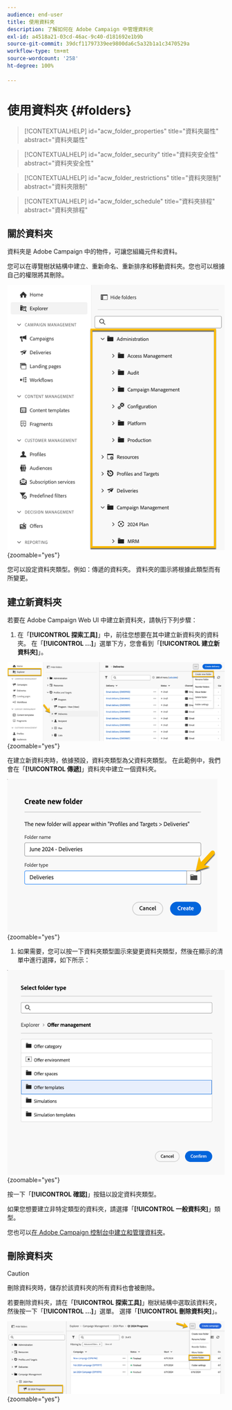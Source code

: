```yaml
---
audience: end-user
title: 使用資料夾
description: 了解如何在 Adobe Campaign 中管理資料夾
exl-id: a4518a21-03cd-46ac-9c40-d181692e1b9b
source-git-commit: 39dcf11797339ee9800da6c5a32b1a1c3470529a
workflow-type: tm+mt
source-wordcount: '258'
ht-degree: 100%

---
```


# 使用資料夾 {#folders}

>[!CONTEXTUALHELP]
>id="acw_folder_properties"
>title="資料夾屬性"
>abstract="資料夾屬性"

>[!CONTEXTUALHELP]
>id="acw_folder_security"
>title="資料夾安全性"
>abstract="資料夾安全性"

>[!CONTEXTUALHELP]
>id="acw_folder_restrictions"
>title="資料夾限制"
>abstract="資料夾限制"

>[!CONTEXTUALHELP]
>id="acw_folder_schedule"
>title="資料夾排程"
>abstract="資料夾排程"

## 關於資料夾

資料夾是 Adobe Campaign 中的物件，可讓您組織元件和資料。

您可以在導覽樹狀結構中建立、重新命名、重新排序和移動資料夾。您也可以根據自己的權限將其刪除。

![](assets/folders.png){zoomable="yes"}

您可以設定資料夾類型。例如：傳遞的資料夾。
資料夾的圖示將根據此類型而有所變更。

## 建立新資料夾

若要在 Adobe Campaign Web UI 中建立新資料夾，請執行下列步驟：

1. 在「**[!UICONTROL 探索工具]**」中，前往您想要在其中建立新資料夾的資料夾。
在「**[!UICONTROL ...]**」選單下方，您會看到「**[!UICONTROL 建立新資料夾]**」。

![](assets/folder_create.png){zoomable="yes"}

在建立新資料夾時，依據預設，資料夾類型為父資料夾類型。
在此範例中，我們會在「**[!UICONTROL 傳遞]**」資料夾中建立一個資料夾。

![](assets/folder_new.png){zoomable="yes"}

1. 如果需要，您可以按一下資料夾類型圖示來變更資料夾類型，然後在顯示的清單中進行選擇，如下所示：

![](assets/folder_type.png){zoomable="yes"}

按一下「**[!UICONTROL 確認]**」按鈕以設定資料夾類型。

如果您想要建立非特定類型的資料夾，請選擇「**[!UICONTROL 一般資料夾]**」類型。

您也可以[在 Adobe Campaign 控制台中建立和管理資料夾](https://experienceleague.adobe.com/zh-hant/docs/campaign/campaign-v8/config/configuration/folders-and-views)。

## 刪除資料夾

>[!CAUTION]
>
>刪除資料夾時，儲存於該資料夾的所有資料也會被刪除。

若要刪除資料夾，請在「**[!UICONTROL 探索工具]**」樹狀結構中選取該資料夾，然後按一下「**[!UICONTROL ...]**」選單。
選擇「**[!UICONTROL 刪除資料夾]**」。

![](assets/folder_delete.png){zoomable="yes"}
